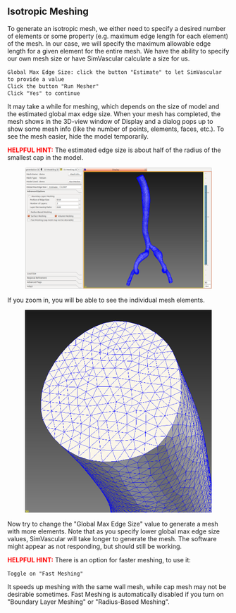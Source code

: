 ## Isotropic Meshing

To generate an isotropic mesh, we either need to specify a desired number of elements or some property (e.g. maximum edge length for each element) of the mesh. In our case, we will specify the maximum allowable edge length for a given element for the entire mesh. We have the ability to specify our own mesh size or have SimVascular calculate a size for us.

    Global Max Edge Size: click the button "Estimate" to let SimVascular to provide a value
    Click the button "Run Mesher"
    Click "Yes" to continue

It may take a while for meshing, which depends on the size of model and the estimated global max edge size. When your mesh has completed, the mesh shows in the 3D-view window of Display and a dialog pops up to show some mesh info (like the number of points, elements, faces, etc.). To see the mesh easier, hide the model temporarily.

<font color="red">**HELPFUL HINT:** </font> The estimated edge size is about half of the radius of the smallest cap in the model.

<figure>
  <img class="svImg svImgXl" src="/documentation/meshing/img/tetgen/tetgenisomesh.png">
  <figcaption class="svCaption" ></figcaption>
</figure>

If you zoom in, you will be able to see the individual mesh elements.

<figure>
  <img class="svImg svImgSm" src="/documentation/meshing/img/tetgen/tetgenisomesh2.png">
  <figcaption class="svCaption" ></figcaption>
</figure>

Now try to change the "Global Max Edge Size" value to generate a mesh with more elements. Note that as you specify lower global max edge size values, SimVascular will take longer to generate the mesh. The software might appear as not responding, but should still be working.

<font color="red">**HELPFUL HINT:** </font> There is an option for faster meshing, to use it:

    Toggle on "Fast Meshing"

It speeds up meshing with the same wall mesh, while cap mesh may not be desirable sometimes. Fast Meshing is automatically disabled if you turn on "Boundary Layer Meshing" or "Radius-Based Meshing".
